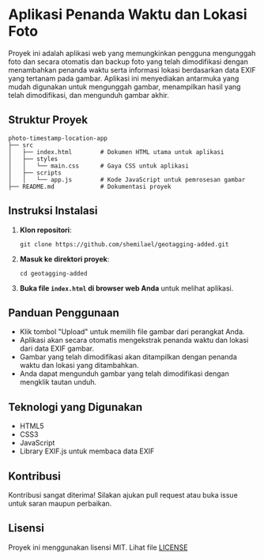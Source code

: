 # Aplikasi Penanda Waktu dan Lokasi Foto

Proyek ini adalah aplikasi web yang memungkinkan pengguna mengunggah foto dan secara otomatis dan backup foto yang telah dimodifikasi dengan menambahkan penanda waktu serta informasi lokasi berdasarkan data EXIF yang tertanam pada gambar. Aplikasi ini menyediakan antarmuka yang mudah digunakan untuk mengunggah gambar, menampilkan hasil yang telah dimodifikasi, dan mengunduh gambar akhir.

## Struktur Proyek

```
photo-timestamp-location-app
├── src
│   ├── index.html        # Dokumen HTML utama untuk aplikasi
│   ├── styles
│   │   └── main.css      # Gaya CSS untuk aplikasi
│   ├── scripts
│   │   └── app.js        # Kode JavaScript untuk pemrosesan gambar
├── README.md             # Dokumentasi proyek
```

## Instruksi Instalasi

1. **Klon repositori**:
   ```
   git clone https://github.com/shemilael/geotagging-added.git
   ```

2. **Masuk ke direktori proyek**:
   ```
   cd geotagging-added
   ```

3. **Buka file `index.html` di browser web Anda** untuk melihat aplikasi.

## Panduan Penggunaan

- Klik tombol "Upload" untuk memilih file gambar dari perangkat Anda.
- Aplikasi akan secara otomatis mengekstrak penanda waktu dan lokasi dari data EXIF gambar.
- Gambar yang telah dimodifikasi akan ditampilkan dengan penanda waktu dan lokasi yang ditambahkan.
- Anda dapat mengunduh gambar yang telah dimodifikasi dengan mengklik tautan unduh.

## Teknologi yang Digunakan

- HTML5
- CSS3
- JavaScript
- Library EXIF.js untuk membaca data EXIF

## Kontribusi

Kontribusi sangat diterima! Silakan ajukan pull request atau buka issue untuk saran maupun perbaikan.

## Lisensi

Proyek ini menggunakan lisensi MIT. Lihat file [LICENSE](https://github.com/shemilael/geotagging-added/blob/main/LICENSE)

